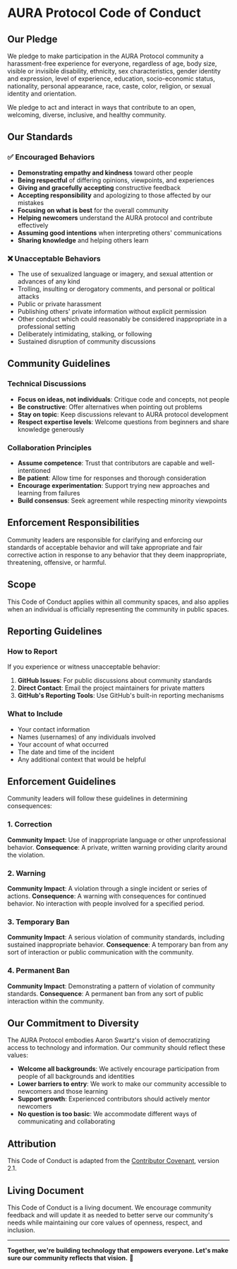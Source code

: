 # AURA Protocol Code of Conduct

## Our Pledge

We pledge to make participation in the AURA Protocol community a harassment-free experience for everyone, regardless of age, body size, visible or invisible disability, ethnicity, sex characteristics, gender identity and expression, level of experience, education, socio-economic status, nationality, personal appearance, race, caste, color, religion, or sexual identity and orientation.

We pledge to act and interact in ways that contribute to an open, welcoming, diverse, inclusive, and healthy community.

## Our Standards

### ✅ Encouraged Behaviors

* **Demonstrating empathy and kindness** toward other people
* **Being respectful** of differing opinions, viewpoints, and experiences
* **Giving and gracefully accepting** constructive feedback
* **Accepting responsibility** and apologizing to those affected by our mistakes
* **Focusing on what is best** for the overall community
* **Helping newcomers** understand the AURA protocol and contribute effectively
* **Assuming good intentions** when interpreting others' communications
* **Sharing knowledge** and helping others learn

### ❌ Unacceptable Behaviors

* The use of sexualized language or imagery, and sexual attention or advances of any kind
* Trolling, insulting or derogatory comments, and personal or political attacks
* Public or private harassment
* Publishing others' private information without explicit permission
* Other conduct which could reasonably be considered inappropriate in a professional setting
* Deliberately intimidating, stalking, or following
* Sustained disruption of community discussions

## Community Guidelines

### Technical Discussions
* **Focus on ideas, not individuals**: Critique code and concepts, not people
* **Be constructive**: Offer alternatives when pointing out problems
* **Stay on topic**: Keep discussions relevant to AURA protocol development
* **Respect expertise levels**: Welcome questions from beginners and share knowledge generously

### Collaboration Principles
* **Assume competence**: Trust that contributors are capable and well-intentioned
* **Be patient**: Allow time for responses and thorough consideration
* **Encourage experimentation**: Support trying new approaches and learning from failures
* **Build consensus**: Seek agreement while respecting minority viewpoints

## Enforcement Responsibilities

Community leaders are responsible for clarifying and enforcing our standards of acceptable behavior and will take appropriate and fair corrective action in response to any behavior that they deem inappropriate, threatening, offensive, or harmful.

## Scope

This Code of Conduct applies within all community spaces, and also applies when an individual is officially representing the community in public spaces.

## Reporting Guidelines

### How to Report

If you experience or witness unacceptable behavior:

1. **GitHub Issues**: For public discussions about community standards
2. **Direct Contact**: Email the project maintainers for private matters
3. **GitHub's Reporting Tools**: Use GitHub's built-in reporting mechanisms

### What to Include

* Your contact information
* Names (usernames) of any individuals involved
* Your account of what occurred
* The date and time of the incident
* Any additional context that would be helpful

## Enforcement Guidelines

Community leaders will follow these guidelines in determining consequences:

### 1. Correction
**Community Impact**: Use of inappropriate language or other unprofessional behavior.
**Consequence**: A private, written warning providing clarity around the violation.

### 2. Warning
**Community Impact**: A violation through a single incident or series of actions.
**Consequence**: A warning with consequences for continued behavior. No interaction with people involved for a specified period.

### 3. Temporary Ban
**Community Impact**: A serious violation of community standards, including sustained inappropriate behavior.
**Consequence**: A temporary ban from any sort of interaction or public communication with the community.

### 4. Permanent Ban
**Community Impact**: Demonstrating a pattern of violation of community standards.
**Consequence**: A permanent ban from any sort of public interaction within the community.

## Our Commitment to Diversity

The AURA Protocol embodies Aaron Swartz's vision of democratizing access to technology and information. Our community should reflect these values:

* **Welcome all backgrounds**: We actively encourage participation from people of all backgrounds and identities
* **Lower barriers to entry**: We work to make our community accessible to newcomers and those learning
* **Support growth**: Experienced contributors should actively mentor newcomers
* **No question is too basic**: We accommodate different ways of communicating and collaborating

## Attribution

This Code of Conduct is adapted from the [Contributor Covenant](https://www.contributor-covenant.org), version 2.1.

## Living Document

This Code of Conduct is a living document. We encourage community feedback and will update it as needed to better serve our community's needs while maintaining our core values of openness, respect, and inclusion.

---

**Together, we're building technology that empowers everyone. Let's make sure our community reflects that vision.** 🌟 